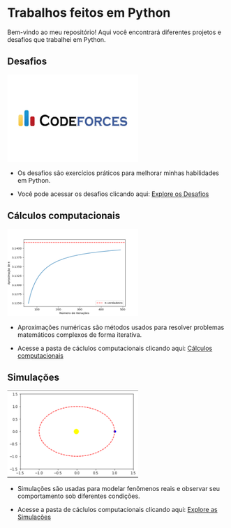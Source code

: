 # Trabalhos feitos em Python

Bem-vindo ao meu repositório! Aqui você encontrará diferentes projetos e desafios que trabalhei em Python.

## Desafios

<img src="Imagens/Desafios.png" alt="Desafios" height= "200" width="300"/>

- Os desafios são exercícios práticos para melhorar minhas habilidades em Python.

- Você pode acessar os desafios clicando aqui: [Explore os Desafios](Desafios)

## Cálculos computacionais

<img src="Imagens/Calc.png" alt="Desafios" height= "200" width="300"/>


- Aproximações numéricas são métodos usados para resolver problemas matemáticos complexos de forma iterativa.

- Acesse a pasta de cáclulos computacionais clicando aqui: [Cálculos computacionais](Cálculos_numerico)

## Simulações

<img src="Imagens/Simulacoes.png" alt="Desafios" height= "200" width="300"/>

- Simulações são usadas para modelar fenômenos reais e observar seu comportamento sob diferentes condições.

- Acesse a pasta de cáclulos computacionais clicando aqui: [Explore as Simulações](Simulações)
